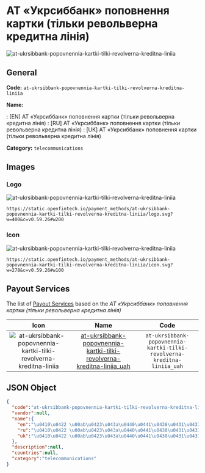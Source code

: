 
# АТ «Укрсиббанк» поповнення картки (тільки револьверна кредитна лінія) 
![at-ukrsibbank-popovnennia-kartki-tilki-revolverna-kreditna-liniia](https://static.openfintech.io/payment_methods/at-ukrsibbank-popovnennia-kartki-tilki-revolverna-kreditna-liniia/logo.svg?w=400&c=v0.59.26#w200)  

## General 
**Code:** `at-ukrsibbank-popovnennia-kartki-tilki-revolverna-kreditna-liniia` 
 
**Name:** 
 
:	[EN] АТ «Укрсиббанк» поповнення картки (тільки револьверна кредитна лінія) 
:	[RU] АТ «Укрсиббанк» поповнення картки (тільки револьверна кредитна лінія) 
:	[UK] АТ «Укрсиббанк» поповнення картки (тільки револьверна кредитна лінія) 
 
**Category:** `telecommunications` 
 

## Images 

### Logo 
![at-ukrsibbank-popovnennia-kartki-tilki-revolverna-kreditna-liniia](https://static.openfintech.io/payment_methods/at-ukrsibbank-popovnennia-kartki-tilki-revolverna-kreditna-liniia/logo.svg?w=400&c=v0.59.26#w200)  

```
https://static.openfintech.io/payment_methods/at-ukrsibbank-popovnennia-kartki-tilki-revolverna-kreditna-liniia/logo.svg?w=400&c=v0.59.26#w200
```  

### Icon 
![at-ukrsibbank-popovnennia-kartki-tilki-revolverna-kreditna-liniia](https://static.openfintech.io/payment_methods/at-ukrsibbank-popovnennia-kartki-tilki-revolverna-kreditna-liniia/icon.svg?w=278&c=v0.59.26#w100)  

```
https://static.openfintech.io/payment_methods/at-ukrsibbank-popovnennia-kartki-tilki-revolverna-kreditna-liniia/icon.svg?w=278&c=v0.59.26#w100
```  

## Payout Services 
 
The list of [Payout Services](/payout-services/) based on the _АТ «Укрсиббанк» поповнення картки (тільки револьверна кредитна лінія)_ 

|Icon|Name|Code| 
|:---:|:---:|:---:| 
|![at-ukrsibbank-popovnennia-kartki-tilki-revolverna-kreditna-liniia](https://static.openfintech.io/payout_methods/at-ukrsibbank-popovnennia-kartki-tilki-revolverna-kreditna-liniia/icon.svg?w=278&c=v0.59.26#w40) |[at-ukrsibbank-popovnennia-kartki-tilki-revolverna-kreditna-liniia_uah](/payout-services/at-ukrsibbank-popovnennia-kartki-tilki-revolverna-kreditna-liniia_uah/)|`at-ukrsibbank-popovnennia-kartki-tilki-revolverna-kreditna-liniia_uah`| 
 

## JSON Object 

```json
{
  "code":"at-ukrsibbank-popovnennia-kartki-tilki-revolverna-kreditna-liniia",
  "vendor":null,
  "name":{
    "en":"\u0410\u0422 \u00ab\u0423\u043a\u0440\u0441\u0438\u0431\u0431\u0430\u043d\u043a\u00bb \u043f\u043e\u043f\u043e\u0432\u043d\u0435\u043d\u043d\u044f \u043a\u0430\u0440\u0442\u043a\u0438 (\u0442\u0456\u043b\u044c\u043a\u0438 \u0440\u0435\u0432\u043e\u043b\u044c\u0432\u0435\u0440\u043d\u0430 \u043a\u0440\u0435\u0434\u0438\u0442\u043d\u0430 \u043b\u0456\u043d\u0456\u044f)",
    "ru":"\u0410\u0422 \u00ab\u0423\u043a\u0440\u0441\u0438\u0431\u0431\u0430\u043d\u043a\u00bb \u043f\u043e\u043f\u043e\u0432\u043d\u0435\u043d\u043d\u044f \u043a\u0430\u0440\u0442\u043a\u0438 (\u0442\u0456\u043b\u044c\u043a\u0438 \u0440\u0435\u0432\u043e\u043b\u044c\u0432\u0435\u0440\u043d\u0430 \u043a\u0440\u0435\u0434\u0438\u0442\u043d\u0430 \u043b\u0456\u043d\u0456\u044f)",
    "uk":"\u0410\u0422 \u00ab\u0423\u043a\u0440\u0441\u0438\u0431\u0431\u0430\u043d\u043a\u00bb \u043f\u043e\u043f\u043e\u0432\u043d\u0435\u043d\u043d\u044f \u043a\u0430\u0440\u0442\u043a\u0438 (\u0442\u0456\u043b\u044c\u043a\u0438 \u0440\u0435\u0432\u043e\u043b\u044c\u0432\u0435\u0440\u043d\u0430 \u043a\u0440\u0435\u0434\u0438\u0442\u043d\u0430 \u043b\u0456\u043d\u0456\u044f)"
  },
  "description":null,
  "countries":null,
  "category":"telecommunications"
}
```  
